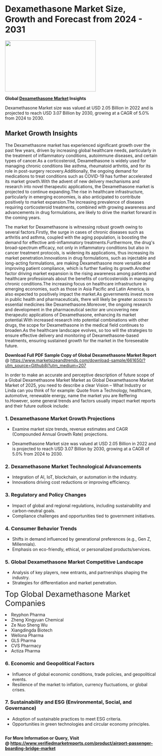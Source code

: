 <H1>Dexamethasone Market Size, Growth and Forecast from 2024 - 2031</H1><img class="aligncenter size-medium wp-image-584254" src="https://thirdeyenews.in/wp-content/uploads/2024/09/Global-Market-Research-300x168.jpeg" alt="" width="300" height="168" /><p><strong>Global&nbsp;<a href="https://www.marketsizeandtrends.com/download-sample/661650/?utm_source=Github8j?utm_medium=207">Dexamethasone Market</a> Insights</strong></p><p>Dexamethasone Market size was valued at USD 2.05 Billion in 2022 and is projected to reach USD 3.07 Billion by 2030, growing at a CAGR of 5.0% from 2024 to 2030.</p><p><h2>Market Growth Insights</h2> <p>The Dexamethasone market has experienced significant growth over the past few years, driven by increasing global healthcare needs, particularly in the treatment of inflammatory conditions, autoimmune diseases, and certain types of cancer.As a corticosteroid, Dexamethasone is widely used for managing chronic conditions like asthma, rheumatoid arthritis, and for its role in post-surgery recovery.Additionally, the ongoing demand for medications to treat conditions such as COVID-19 has further accelerated its market growth.With the advent of new delivery mechanisms and research into novel therapeutic applications, the Dexamethasone market is projected to continue expanding.The rise in healthcare infrastructure, particularly in emerging economies, is also anticipated to contribute positively to market expansion.The increasing prevalence of diseases requiring corticosteroid treatments, combined with growing awareness and advancements in drug formulations, are likely to drive the market forward in the coming years.</p> <p>The market for Dexamethasone is witnessing robust growth owing to several factors.Firstly, the surge in cases of chronic diseases such as arthritis and asthma, coupled with the aging population, is boosting the demand for effective anti-inflammatory treatments.Furthermore, the drug's broad-spectrum efficacy, not only in inflammatory conditions but also in cancer treatment protocols, is widening its applications, thus increasing its market penetration.Innovations in drug formulations, such as injectable and long-acting formulations, are making Dexamethasone more versatile and improving patient compliance, which is further fueling its growth.Another factor driving market expansion is the rising awareness among patients and healthcare professionals about the benefits of corticosteroids in managing chronic conditions.The increasing focus on healthcare infrastructure in emerging economies, such as those in Asia Pacific and Latin America, is also expected to positively impact the market.As governments invest more in public health and pharmaceuticals, there will likely be greater access to essential medicines like Dexamethasone.Moreover, the ongoing research and development in the pharmaceutical sector are uncovering new therapeutic applications of Dexamethasone, enhancing its market potential.With increased research into potential combinations with other drugs, the scope for Dexamethasone in the medical field continues to broaden.As the healthcare landscape evolves, so too will the strategies to ensure effective delivery and monitoring of Dexamethasone-based treatments, ensuring sustained growth for the market in the foreseeable future.</p> <p><span class=""><strong>Download Full PDF Sample Copy of Global Dexamethasone Market Report</strong> @ <a href="https://www.marketsizeandtrends.com/download-sample/661650/?utm_source=Github8j?utm_medium=207" target="_blank">https://www.marketsizeandtrends.com/download-sample/661650/?utm_source=Github8j?utm_medium=207</a></span></p><p>In order to make an accurate and perceptive description of future scope of a Global&nbsp;Dexamethasone Market Market as Global&nbsp;Dexamethasone Market Market of 2025, you need to describe a clear Vision &ndash; What Industry or Linda can you think of for example: Quote from a Technology, healthcare, automotive, renewable energy, name the market you are Reffering to.However, some general trends and factors usually impact market reports and their future outlook include:</p><h3>1.&nbsp;<strong>Dexamethasone Market Growth Projections</strong></h3><ul><li>Examine market size trends, revenue estimates and CAGR (Compounded Annual Growth Rate) projections.</li><li><p>Dexamethasone Market size was valued at USD 2.05 Billion in 2022 and is projected to reach USD 3.07 Billion by 2030, growing at a CAGR of 5.0% from 2024 to 2030.</p></li></ul><h3>2.&nbsp;<strong>Dexamethasone Market Technological Advancements</strong></h3><ul><li>Integration of AI, IoT, blockchain, or automation in the industry.</li><li>Innovations driving cost reductions or improving efficiency.</li></ul><h3>3.&nbsp;<strong>Regulatory and Policy Changes</strong></h3><ul><li>Impact of global and regional regulations, including sustainability and carbon-neutral goals.</li><li>Compliance challenges and opportunities tied to government initiatives.</li></ul><h3>4.&nbsp;<strong>Consumer Behavior Trends</strong></h3><ul><li>Shifts in demand influenced by generational preferences (e.g., Gen Z, Millennials).</li><li>Emphasis on eco-friendly, ethical, or personalized products/services.</li></ul><h3>5.&nbsp;<strong>Global Dexamethasone Market Competitive Landscape</strong></h3><ul><li>Analysis of key players, new entrants, and partnerships shaping the industry.</li><li>Strategies for differentiation and market penetration.</li></ul><p data-pm-slice="1 1 []"><span style="color: inherit; font-family: inherit; font-size: 25px;">Top Global Dexamethasone Market Companies</span></p><div class="" data-test-id=""><p><li>Reyphon Pharma</li><li> Zheng Xingyuan Chemical</li><li> Ze Nuo Sheng Wu</li><li> Xiangdingda Biotech</li><li> Wellona Pharma</li><li> GLS Pharma</li><li> CVS Pharmacy</li><li> Actiza Pharma</li></p></div><h3>6.&nbsp;<strong>Economic and Geopolitical Factors</strong></h3><ul><li>Influence of global economic conditions, trade policies, and geopolitical events.</li><li>Resilience of the market to inflation, currency fluctuations, or global crises.</li></ul><h3>7.&nbsp;<strong>Sustainability and ESG (Environmental, Social, and Governance)</strong></h3><ul><li>Adoption of sustainable practices to meet ESG criteria.</li><li>Opportunities in green technologies and circular economy principles.</li></ul><h2><strong style="font-size: 14px;">For More Information or Query, Visit @&nbsp;</strong><a style="background-color: #ffffff; font-size: 14px;" href="https://www.marketsizeandtrends.com/report/dexamethasone-market/" target="_blank">https://www.verifiedmarketreports.com/product/airport-passenger-boarding-bridge-market</a></h2>